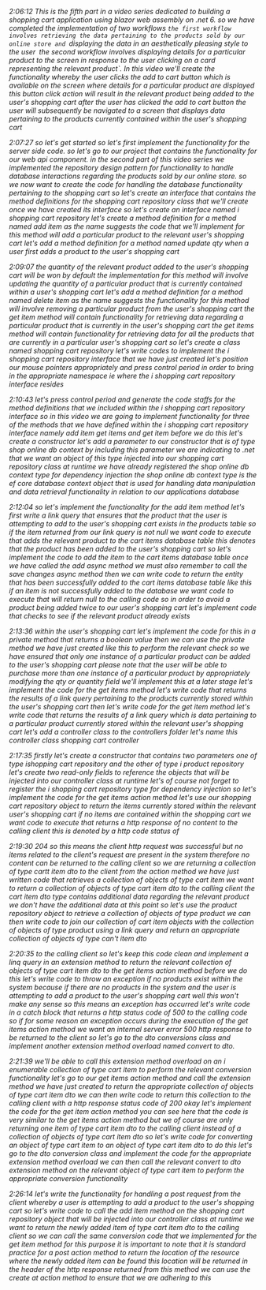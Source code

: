 *2:06:12
This is the fifth part in a video series dedicated to building a shopping cart application using blazor web assembly on .net 6. so we have completed the implementation of two workflows `the first workflow involves retrieving the data pertaining to the products sold by our online store and `displaying the data in an aesthetically pleasing style to the user` `the second workflow involves displaying details for a particular product to the screen in response to the user clicking on a card representing the relevant product`. In this video we'll create the functionality whereby the user clicks the add to cart button which is available on the screen where details for a particular product are displayed this button click action will result in the relevant product being added to the
user's shopping cart after the user has clicked the add to cart button the user will subsequently be navigated to a screen that displays data pertaining to the products currently contained within the user's shopping cart*

*2:07:27
so let's get started so let's first implement the functionality for the server side code. so let's go to our project that contains the functionality for our web api component. in the second part of this video series we implemented the repository design pattern for functionality to handle database interactions regarding the products sold by our online store. so we now want to create the code for handling the database functionality pertaining to the shopping cart so let's create an interface that contains the method definitions for the shopping cart repository class that we'll create once we have created its interface so let's create an interface named i shopping cart repository let's create a method definition for a method named add item as the name suggests the code that we'll implement for this method will add a particular product to the relevant user's shopping cart let's add a method definition for a method named update qty when a user first adds a product to the user's shopping cart*

*2:09:07
the quantity of the relevant product added to the user's shopping cart will be won by default the implementation for this method will involve updating the quantity of a particular product that is currently contained within a user's shopping cart let's add a method definition for a method named delete item as the name suggests the functionality for this method will involve removing a particular product from the user's shopping cart the get item method will contain functionality for retrieving data regarding a particular product that is currently in the user's shopping cart the get items method will contain functionality for retrieving data for all the products that are currently in a particular user's shopping cart so let's create a class named shopping cart repository 
let's write codes to implement the i shopping cart repository interface that we have just created let's position our mouse pointers appropriately and press control period in order to bring in the appropriate namespace ie where the i shopping cart repository interface resides*

*2:10:43
let's press control period and generate the code staffs for the method definitions that we included within the i shopping cart repository interface so in this video we are going to implement functionality for three of the methods that we have defined within the i shopping cart repository interface namely add item get items and get item before we do this let's create a constructor let's add a parameter to our constructor that is of type shop online db context by including this parameter we are indicating to .net that we want an object of this type injected into our shopping cart repository class at runtime we have already registered the shop online db context type for dependency injection the shop online db context type is the ef core database context object that is used for handling data manipulation and data retrieval functionality in relation to our applications database*

*2:12:04
so let's implement the functionality for the add item method let's first write a link query that ensures that the product that the user is attempting to add to the user's shopping cart exists in the products table so if the item returned from our link query is not null we want code to execute that adds the relevant product to the cart items database table this denotes that the product has been added to the user's shopping cart so let's implement the code to add the item to the cart items database table once we have called the add async method we must also remember to call the save changes async method then we can write code to return the entity that has been successfully added to the cart items database table like this if an item is not successfully added to the database we want code to execute that will return null to the calling code so in order to avoid a product being added twice to our user's shopping cart 
let's implement code that checks to see if the relevant product already exists*

*2:13:36
within the user's shopping cart let's implement the code for this in a private method that returns a boolean value then we can use the private method we have just created like this to perform the relevant check so we have ensured that only one instance of a particular product can be added to the user's shopping cart please note that the user will be able to purchase more than one instance of a particular product by appropriately modifying the qty or quantity field we'll implement this at a later stage let's implement the code for the get items method let's write code that returns the results of a link query pertaining to the products currently stored within the user's shopping cart then let's write code for the get item method let's write code that returns the results of a link query which is data pertaining to a particular product currently stored within the relevant user's shopping cart let's add a controller class to the controllers folder let's name this controller class shopping cart controller*

*2:17:35
firstly let's create a constructor that contains two parameters one of type ishopping cart repository and the other of type i product repository let's create two read-only fields to reference the objects that will be injected into our controller class at runtime let's of course not forget to register the i shopping cart repository type for dependency injection so let's implement the code for the get items action method let's use our shopping cart repository object to return the items currently stored within the relevant user's shopping cart if no items are contained within the shopping cart we want code to execute that returns a http response of no content to the calling client this is denoted by a http code status of*

*2:19:30
204 so this means the client http request was successful but no items related to the client's request are present in the system therefore no content can be returned to the calling client so we are returning a collection of type cartt item dto to the client from the action method we have just written code that retrieves a collection of objects of type cart item we want to return a collection of objects of type cart item dto to the calling client the cart item dto type contains additional data regarding the relevant product we don't have the additional data at this point so let's use the product repository object to retrieve a collection of objects of type product we can then write code to join our collection of cart item objects with the collection of objects of type product using a link query and return an appropriate collection of objects of type can't item dto*

*2:20:35
to the calling client so let's keep this code clean and implement a linq query in an extension method to return the relevant collection of objects of type cart item dto to the get items action method before we do this let's write code to throw an exception if no products exist within the system because if there are no products in the system and the user is attempting to add a product to the user's shopping cart well this won't make any sense so this means an exception has occurred let's write code in a catch block that returns a http status code of 500 to the calling code so if for some reason an exception occurs during the execution of the get items action method we want an internal server error 500 http response to be returned to the client so let's go to the dto conversions class and implement another extension method overload named convert to dto.*

*2:21:39
we'll be able to call this extension method overload on an i enumerable collection of type cart item to perform the relevant conversion functionality let's go to our get items action method and call the extension method we have just created to return the appropriate collection of objects of type cart item dto we can then write code to return this collection to the calling client with a http response status code of 200 okay let's implement the code for the get item action method you can see here that the code is very similar to the get items action method but we of course are only returning one item of type cart item dto to the calling client instead of a collection of objects of type cart item dto so let's write code for converting an object of type cart item to an object of type cart item dto to do this let's go to the dto conversion class and implement the code for the appropriate extension method overload we can then call the relevant convert to dto extension method on the relevant object of type cart item to perform the appropriate conversion functionality*

*2:26:14
let's write the functionality for handling a post request from the client whereby a user is attempting to add a product to the user's shopping cart so let's write code to call the add item method on the shopping cart repository object that will be injected into our controller class at runtime we want to return the newly added item of type cart item dto to the calling client so we can call the same conversion code that we implemented for the get item method for this purpose it is important to note that it is standard practice for a post action method to return the location of the resource where the newly added item can be found this location will be returned in the header of the http response returned from this method we can use the create at action method to ensure that we are adhering to this*
